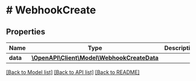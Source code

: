 # # WebhookCreate

## Properties

Name | Type | Description | Notes
------------ | ------------- | ------------- | -------------
**data** | [**\OpenAPI\Client\Model\WebhookCreateData**](WebhookCreateData.md) |  |

[[Back to Model list]](../../README.md#models) [[Back to API list]](../../README.md#endpoints) [[Back to README]](../../README.md)
